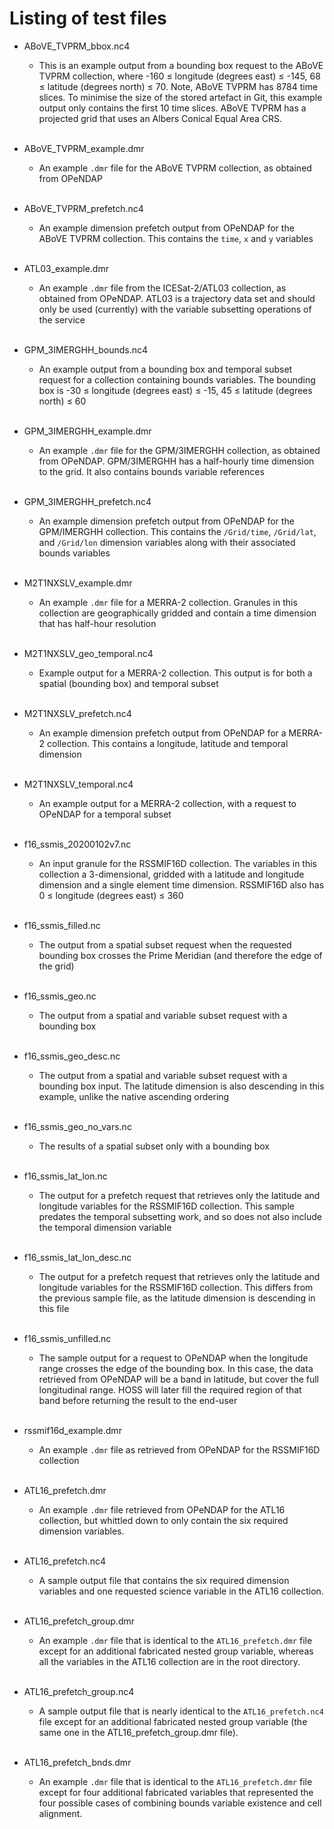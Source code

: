 # Listing of test files

* ABoVE_TVPRM_bbox.nc4
  - This is an example output from a bounding box request to the ABoVE
    TVPRM collection, where -160 ≤ longitude (degrees east) ≤ -145, 68 ≤ latitude
    (degrees north) ≤ 70. Note, ABoVE TVPRM has 8784 time slices. To minimise the
    size of the stored artefact in Git, this example output only contains the first
    10 time slices. ABoVE TVPRM has a projected grid that uses an Albers Conical
    Equal Area CRS.<br><br>

* ABoVE_TVPRM_example.dmr
  - An example `.dmr` file for the ABoVE TVPRM collection, as obtained from OPeNDAP<br><br>

* ABoVE_TVPRM_prefetch.nc4
  - An example dimension prefetch output from OPeNDAP for the ABoVE TVPRM collection.
    This contains the `time`, `x` and `y` variables<br><br>

* ATL03_example.dmr
  - An example `.dmr` file from the ICESat-2/ATL03 collection, as obtained from
    OPeNDAP. ATL03 is a trajectory data set and should only be used (currently)
    with the variable subsetting operations of the service<br><br>

* GPM_3IMERGHH_bounds.nc4
  - An example output from a bounding box and temporal subset request for
    a collection containing bounds variables. The bounding box is -30 ≤ longitude
    (degrees east) ≤ -15, 45 ≤ latitude (degrees north) ≤ 60<br><br>

* GPM_3IMERGHH_example.dmr
  - An example `.dmr` file for the GPM/3IMERGHH collection, as obtained from
    OPeNDAP. GPM/3IMERGHH has a half-hourly time dimension to the grid. It also
    contains bounds variable references<br><br>

* GPM_3IMERGHH_prefetch.nc4
  - An example dimension prefetch output from OPeNDAP for the GPM/IMERGHH
    collection. This contains the `/Grid/time`, `/Grid/lat`, and `/Grid/lon`
    dimension variables along with their associated bounds variables<br><br>

* M2T1NXSLV_example.dmr
  - An example `.dmr` file for a MERRA-2 collection. Granules in this collection
    are geographically gridded and contain a time dimension that has half-hour
    resolution<br><br>

* M2T1NXSLV_geo_temporal.nc4
  - Example output for a MERRA-2 collection. This output is for both a spatial
    (bounding box) and temporal subset<br><br>

* M2T1NXSLV_prefetch.nc4
  - An example dimension prefetch output from OPeNDAP for a MERRA-2 collection.
    This contains a longitude, latitude and temporal dimension<br><br>

* M2T1NXSLV_temporal.nc4
  - An example output for a MERRA-2 collection, with a request to OPeNDAP for
    a temporal subset<br><br>

* f16_ssmis_20200102v7.nc
  - An input granule for the RSSMIF16D collection. The variables in this
    collection a 3-dimensional, gridded with a latitude and longitude dimension
    and a single element time dimension. RSSMIF16D also has 0 ≤ longitude
    (degrees east) ≤ 360<br><br>

* f16_ssmis_filled.nc
  - The output from a spatial subset request when the requested bounding box
    crosses the Prime Meridian (and therefore the edge of the grid)<br><br>

* f16_ssmis_geo.nc
  - The output from a spatial and variable subset request with a bounding box<br><br>

* f16_ssmis_geo_desc.nc
  - The output from a spatial and variable subset request with a bounding box
    input. The latitude dimension is also descending in this example, unlike
    the native ascending ordering<br><br>

* f16_ssmis_geo_no_vars.nc
  - The results of a spatial subset only with a bounding box<br><br>

* f16_ssmis_lat_lon.nc
  - The output for a prefetch request that retrieves only the latitude and
    longitude variables for the RSSMIF16D collection. This sample predates
    the temporal subsetting work, and so does not also include the temporal
    dimension variable<br><br>

* f16_ssmis_lat_lon_desc.nc
  - The output for a prefetch request that retrieves only the latitude and
    longitude variables for the RSSMIF16D collection. This differs from the
    previous sample file, as the latitude dimension is descending in this file<br><br>

* f16_ssmis_unfilled.nc
  - The sample output for a request to OPeNDAP when the longitude range crosses
    the edge of the bounding box. In this case, the data retrieved from OPeNDAP
    will be a band in latitude, but cover the full longitudinal range. HOSS
    will later fill the required region of that band before returning the result
    to the end-user<br><br>

* rssmif16d_example.dmr
  - An example `.dmr` file as retrieved from OPeNDAP for the RSSMIF16D collection<br><br>

* ATL16_prefetch.dmr
  - An example `.dmr` file retrieved from OPeNDAP for the ATL16 collection, but whittled
    down to only contain the six required dimension variables.<br><br>

* ATL16_prefetch.nc4
  - A sample output file that contains the six required dimension variables and one
    requested science variable in the ATL16 collection.<br><br>

* ATL16_prefetch_group.dmr
  - An example `.dmr` file that is identical to the `ATL16_prefetch.dmr` file
    except for an additional fabricated nested group variable, whereas all the variables in the
    ATL16 collection are in the root directory.<br><br>

* ATL16_prefetch_group.nc4
  - A sample output file that is nearly identical to the `ATL16_prefetch.nc4` file except
    for an additional fabricated nested group variable (the same one in the
    ATL16_prefetch_group.dmr file).<br><br>

* ATL16_prefetch_bnds.dmr
  - An example `.dmr` file that is identical to the `ATL16_prefetch.dmr` file
    except for four additional fabricated variables that represented the four
    possible cases of combining bounds variable existence and cell alignment.<br><br>